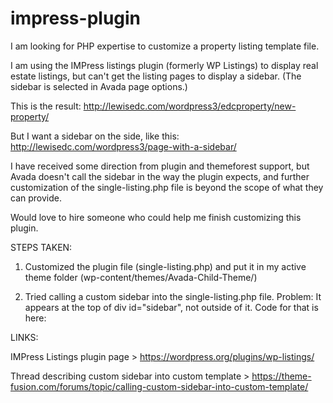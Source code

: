 # impress-plugin
I am looking for PHP expertise to customize a property listing template file.

I am using the IMPress listings plugin (formerly WP Listings) to display real estate listings, but can't get the listing pages to display a sidebar. (The sidebar is selected in Avada page options.)

This is the result: http://lewisedc.com/wordpress3/edcproperty/new-property/

But I want a sidebar on the side, like this: http://lewisedc.com/wordpress3/page-with-a-sidebar/

I have received some direction from plugin and themeforest support, but Avada doesn't call the sidebar in the way the plugin expects, and further customization of the single-listing.php file is beyond the scope of what they can provide.

Would love to hire someone who could help me finish customizing this plugin. 

STEPS TAKEN:

1) Customized the plugin file (single-listing.php) and put it in my active theme folder (wp-content/themes/Avada-Child-Theme/)

2) Tried calling a custom sidebar into the single-listing.php file. Problem: It appears at the top of div id="sidebar", not outside of it. Code for that is here: <div id="sidebar" style="<?php echo $sidebar_css; ?>"><?php generated_dynamic_sidebar(); ?></div>

LINKS:

IMPress Listings plugin page > https://wordpress.org/plugins/wp-listings/

Thread describing custom sidebar into custom template > https://theme-fusion.com/forums/topic/calling-custom-sidebar-into-custom-template/
